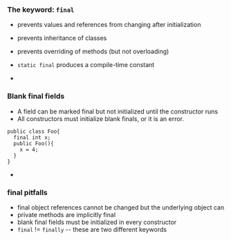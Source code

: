 ### The keyword: `final`

- prevents values and references from changing after initialization
- prevents inheritance of classes
- prevents overriding of methods (but not overloading)
- `static final` produces a compile-time constant

-
### Blank final fields

- A field can be marked final but not initialized until the constructor runs
- All constructors must initialize blank finals, or it is an error.

```
public class Foo{
  final int x;
  public Foo(){
    x = 4;
  }
}
```

-
### final pitfalls

- final object references cannot be changed but the underlying object can  
- private methods are implicitly final
- blank final fields must be initialized in every constructor
- `final` != `finally` -- these are two different keywords
